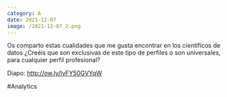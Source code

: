 ```yaml
--- 
category: A 
date: 2021-12-07 
image: /2021-12-07_2.png 
--- 
```


Os comparto estas cualidades que me gusta encontrar en los científicos de datos ¿Creéis que son exclusivas de este tipo de perfiles o son universales, para cualquier perfil profesional?

Diapo: http://ow.ly/IvFY50GVYqW

#Analytics